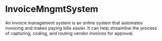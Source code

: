 # InvoiceMngmtSystem
An invoice management system is an online system that automates invoicing and makes paying bills easier. It can help streamline the process of capturing, coding, and routing vendor invoices for approval.
